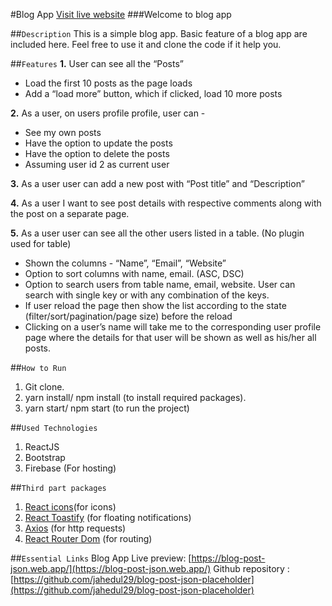 #Blog App 
[Visit live website](https://blog-post-json.web.app/)
###Welcome to blog app

##`Description`
This is a simple blog app. Basic feature of a blog app are included here. Feel free to use it and clone the code if it help you.

##`Features`
**1.** User can see all the “Posts” 
  * Load the first 10 posts as the page loads 
  * Add a “load more” button, which if clicked, load 10 more posts 

**2.** As a user, on users profile profile, user can - 
* See my own posts 
* Have the option to update the posts 
* Have the option to delete the posts 
* Assuming user id 2 as current user 
  
**3.** As a user user can add a new post with “Post title” and “Description” 

**4.** As a user I want to see post details with respective comments along with the post on a separate page.

**5.** As a user user can see all the other users listed in a table. (No plugin used for table) 
* Shown the columns - “Name”, “Email”, “Website” 
* Option to sort columns with name, email. (ASC, DSC) 
* Option to search users from table name, email, website. User can search with single key or with any combination of the keys.
* If user reload the page then show the list according to the state (filter/sort/pagination/page size) before the reload 
* Clicking on a user’s name will take me to the corresponding user profile page where the details for that user will be shown as well as his/her all posts.

##`How to Run`
1. Git clone.
2. yarn install/ npm install (to install required packages).
3. yarn start/ npm start (to run the project)

##`Used Technologies`
1. ReactJS
2. Bootstrap
3. Firebase (For hosting)

##`Third part packages`
1. [React icons](https://react-icons.github.io/react-icons/)(for icons)
2. [React Toastify](https://fkhadra.github.io/react-toastify/introduction/) (for floating notifications)
3. [Axios](https://axios-http.com/docs/intro) (for http requests)
4. [React Router Dom](https://reactrouter.com/web/guides/quick-start) (for routing)


##`Essential Links`
Blog App Live preview: [https://blog-post-json.web.app/](https://blog-post-json.web.app/)
Github repository : [https://github.com/jahedul29/blog-post-json-placeholder](https://github.com/jahedul29/blog-post-json-placeholder)
